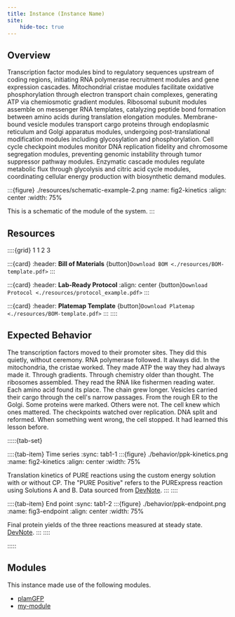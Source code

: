 ```yaml
---
title: Instance (Instance Name)
site:
    hide-toc: true
---
```


## Overview

Transcription factor modules bind to regulatory sequences upstream of coding regions, initiating RNA polymerase recruitment modules and gene expression cascades. Mitochondrial cristae modules facilitate oxidative phosphorylation through electron transport chain complexes, generating ATP via chemiosmotic gradient modules. Ribosomal subunit modules assemble on messenger RNA templates, catalyzing peptide bond formation between amino acids during translation elongation modules. Membrane-bound vesicle modules transport cargo proteins through endoplasmic reticulum and Golgi apparatus modules, undergoing post-translational modification modules including glycosylation and phosphorylation. Cell cycle checkpoint modules monitor DNA replication fidelity and chromosome segregation modules, preventing genomic instability through tumor suppressor pathway modules. Enzymatic cascade modules regulate metabolic flux through glycolysis and citric acid cycle modules, coordinating cellular energy production with biosynthetic demand modules.

:::{figure} ./resources/schematic-example-2.png
:name: fig2-kinetics
:align: center
:width: 75%

This is a schematic of the module of the system.
:::

## Resources

::::{grid} 1 1 2 3

:::{card}
:header: **Bill of Materials**
{button}`Download BOM <./resources/BOM-template.pdf>`
:::

:::{card}
:header: **Lab-Ready Protocol**
:align: center
{button}`Download Protocol <./resources/protocol_example.pdf>`
:::

:::{card}
:header: **Platemap Template**
{button}`Download Platemap <./resources/BOM-template.pdf>`
:::
::::

## Expected Behavior

The transcription factors moved to their promoter sites. They did this quietly, without ceremony. RNA polymerase followed. It always did. In the mitochondria, the cristae worked. They made ATP the way they had always made it. Through gradients. Through chemistry older than thought. The ribosomes assembled. They read the RNA like fishermen reading water. Each amino acid found its place. The chain grew longer. Vesicles carried their cargo through the cell's narrow passages. From the rough ER to the Golgi. Some proteins were marked. Others were not. The cell knew which ones mattered. The checkpoints watched over replication. DNA split and reformed. When something went wrong, the cell stopped. It had learned this lesson before.

:::::{tab-set}

::::{tab-item} Time series
:sync: tab1-1
:::{figure} ./behavior/ppk-kinetics.png
:name: fig2-kinetics
:align: center
:width: 75%

Translation kinetics of PURE reactions using the custom energy solution with or without CP. The "PURE Positive" refers to the PURExpress reaction using Solutions A and B. Data sourced from [DevNote](https://devnotes.bnext.bio/articles/cytosol-module-mthfs).
:::
::::

::::{tab-item} End point
:sync: tab1-2
:::{figure} ./behavior/ppk-endpoint.png
:name: fig3-endpoint
:align: center
:width: 75%

Final protein yields of the three reactions measured at steady state. [DevNote](https://devnotes.bnext.bio/articles/cytosol-module-mthfs).
:::
::::

:::::

## Modules

This instance made use of the following modules.

- [plamGFP](/docs/modules/mod-list/mod-plamGFP/specification)
- [my-module](/docs/modules/mod-list/module-template/specification)

